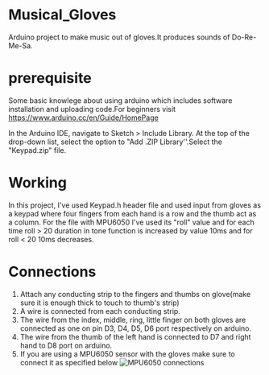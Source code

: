 # Musical_Gloves
Arduino project to make music out of gloves.It produces sounds of Do-Re-Me-Sa.
# prerequisite
Some basic knowlege about using arduino which includes software installation and uploading code.For beginners visit https://www.arduino.cc/en/Guide/HomePage

In the Arduino IDE, navigate to Sketch > Include Library. At the top of the drop-down list, select the option to "Add .ZIP Library''.Select the "Keypad.zip" file.
# Working
In this project, I've used Keypad.h header file and used input from gloves as a keypad where four fingers from each hand is a row and the thumb act as a column.
For the file with MPU6050 I've used its "roll" value and for each time roll > 20 duration in tone function is increased by value 10ms and for roll < 20 10ms decreases.
# Connections
1. Attach any conducting strip to the fingers and thumbs on glove(make sure it is enough thick to touch to thumb's strip)
2. A wire is connected from each conducting strip.
3. The wire from the index, middle, ring, little finger on both gloves are connected as one on pin D3, D4, D5, D6 port respectively on arduino.
4. The wire from the thumb of the left hand is connected to D7 and right hand to D8 port on arduino.
5. If you are using a MPU6050 sensor with the gloves make sure to connect it as specified below 
![MPU6050 connections](http://42bots.com/wp-content/uploads/2014/03/MPU6050-Arduino-Uno-Connections.jpg "Image containing the connections made by MPU6050 on Arduino UNO board")


